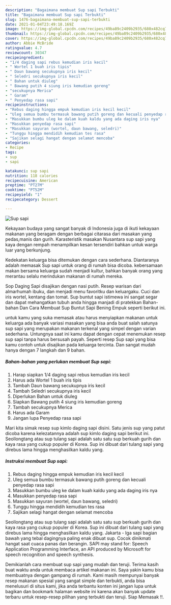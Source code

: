 ```yaml
---
description: "Bagaimana membuat Sup sapi Terbukti"
title: "Bagaimana membuat Sup sapi Terbukti"
slug: 1476-bagaimana-membuat-sup-sapi-terbukti
date: 2021-01-04T23:49:18.169Z
image: https://img-global.cpcdn.com/recipes/49ba89c2409b2935/680x482cq70/sup-sapi-foto-resep-utama.jpg
thumbnail: https://img-global.cpcdn.com/recipes/49ba89c2409b2935/680x482cq70/sup-sapi-foto-resep-utama.jpg
cover: https://img-global.cpcdn.com/recipes/49ba89c2409b2935/680x482cq70/sup-sapi-foto-resep-utama.jpg
author: Abbie McBride
ratingvalue: 4.7
reviewcount: 30347
recipeingredient:
- "1/4 daging sapi rebus kemudian iris kecil"
- " Wortel 1 buah iris tipis"
- " Daun bawang secukupnya iris kecil"
- " Seledri secukupnya iris kecil"
- " Bahan untuk diuleg"
- " Bawang putih 4 siung iris kemudian goreng"
- "secukupnya Merica"
- " Garam"
- " Penyedap rasa sapi"
recipeinstructions:
- "Rebus daging hingga empuk kemudian iris kecil kecil"
- "Uleg semua bumbu termasuk bawang putih goreng dan kecuali penyedap rasa sapi"
- "Masukkan bumbu uleg ke dalam kuah kaldu yang ada daging iris nya"
- "Masukkan penyedap rasa sapi"
- "Masukkan sayuran (wortel, daun bawang, seledri)"
- "Tunggu hingga mendidih kemudian tes rasa"
- "Sajikan selagi hangat dengan selamat mencoba"
categories:
- Recipe
tags:
- sup
- sapi

katakunci: sup sapi 
nutrition: 118 calories
recipecuisine: American
preptime: "PT27M"
cooktime: "PT52M"
recipeyield: "1"
recipecategory: Dessert

---
```



![Sup sapi](https://img-global.cpcdn.com/recipes/49ba89c2409b2935/680x482cq70/sup-sapi-foto-resep-utama.jpg)

Kekayaan budaya yang sangat banyak di Indonesia juga di ikuti kekayaan makanan yang beragam dengan berbagai citarasa dari masakan yang pedas,manis dan gurih. Karasteristik masakan Nusantara sup sapi yang kaya dengan rempah menampilkan kesan tersendiri bahkan untuk warga luar yang berkunjung.


Kedekatan keluarga bisa ditemukan dengan cara sederhana. Diantaranya adalah memasak Sup sapi untuk orang di rumah bisa dicoba. kebersamaan makan bersama keluarga sudah menjadi kultur, bahkan banyak orang yang merantau selalu merindukan makanan di rumah mereka.

Sop Daging Sapi disajikan dengan nasi putih. Resep warisan dari almarhumah ibuku, dan menjadi menu favoritku dan keluargaku. Cuci dan iris wortel, kentang dan tomat. Sup buntut sapi istimewa ini sangat segar dan dapat mehangatkan tubuh anda hingga manjadi di pratekkan Bahan-bahan Dan Cara Membuat Sup Buntut Sapi Bening Empuk seperti berikut ini.

untuk kamu yang suka memasak atau harus menyiapkan makanan untuk keluarga ada banyak variasi masakan yang bisa anda buat salah satunya sup sapi yang merupakan makanan terkenal yang simpel dengan varian sederhana. Untungnya saat ini kamu dapat dengan cepat menemukan resep sup sapi tanpa harus bersusah payah.
Seperti resep Sup sapi yang bisa kamu contoh untuk disajikan pada keluarga tercinta. Dan sangat mudah hanya dengan 7 langkah dan 9 bahan.


<!--inarticleads1-->

##### Bahan-bahan yang perlukan membuat Sup sapi:

1. Harap siapkan 1/4 daging sapi rebus kemudian iris kecil
1. Harus ada  Wortel 1 buah iris tipis
1. Tambah  Daun bawang secukupnya iris kecil
1. Tambah  Seledri secukupnya iris kecil
1. Diperlukan  Bahan untuk diuleg
1. Siapkan  Bawang putih 4 siung iris kemudian goreng
1. Tambah secukupnya Merica
1. Harus ada  Garam
1. Jangan lupa  Penyedap rasa sapi


Mari kita simak resep sup kimlo daging sapi disini. Satu jenis sup yang patut dicoba karena kelezatannya adalah sup kimlo daging sapi berikut ini. Seollongtang atau sup tulang sapi adalah satu satu sup berkuah gurih dan kaya rasa yang cukup populer di Korea. Sup ini dibuat dari tulang sapi yang direbus lama hingga menghasilkan kaldu yang. 

<!--inarticleads2-->

##### Instruksi membuat  Sup sapi:

1. Rebus daging hingga empuk kemudian iris kecil kecil
1. Uleg semua bumbu termasuk bawang putih goreng dan kecuali penyedap rasa sapi
1. Masukkan bumbu uleg ke dalam kuah kaldu yang ada daging iris nya
1. Masukkan penyedap rasa sapi
1. Masukkan sayuran (wortel, daun bawang, seledri)
1. Tunggu hingga mendidih kemudian tes rasa
1. Sajikan selagi hangat dengan selamat mencoba


Seollongtang atau sup tulang sapi adalah satu satu sup berkuah gurih dan kaya rasa yang cukup populer di Korea. Sup ini dibuat dari tulang sapi yang direbus lama hingga menghasilkan kaldu yang. Jakarta - Iga sapi bagian bawah yang tebal dagingnya paling enak dibuat sup. Cocok dinikmati hangat saat cuaca panas dan berangin. SAPI may stand for: Speech Application Programming Interface, an API produced by Microsoft for speech recognition and speech synthesis. 

Demikianlah cara membuat sup sapi yang mudah dan teruji. Terima kasih buat waktu anda untuk membaca artikel makanan ini. Saya yakin kamu bisa membuatnya dengan gampang di rumah. Kami masih mempunyai banyak resep makanan spesial yang sangat simple dan terbukti, anda bisa menelusuri di situs kami, jika anda terbantu konten ini jangan lupa untuk bagikan dan bookmark halaman website ini karena akan banyak update terbaru untuk resep-resep pilihan yang terbukti dan teruji. Siap Memasak !!. 
